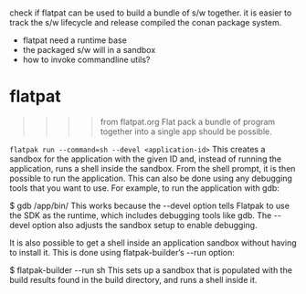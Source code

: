 # 
check if flatpat can be used to build a bundle of s/w together.
it is easier to track the s/w lifecycle and release compiled the conan package system.

- flatpat need a runtime base
- the packaged s/w will in a sandbox
- how to invoke commandline utils?

# flatpat

>>>> from flatpat.org
Flat pack a bundle of program together into a single app should be possible.

```flatpak run --command=sh --devel <application-id>```
This creates a sandbox for the application with the given ID and, instead of running the application, runs a shell inside the sandbox. 
From the shell prompt, it is then possible to run the application. This can also be done using any debugging tools that you want to use. 
For example, to run the application with gdb:

$ gdb /app/bin/<application-binary>
This works because the --devel option tells Flatpak to use the SDK as the runtime, which includes debugging tools like gdb. 
The --devel option also adjusts the sandbox setup to enable debugging.

It is also possible to get a shell inside an application sandbox without having to install it. 
This is done using flatpak-builder’s --run option:

$ flatpak-builder --run <build-dir> <manifest> sh
This sets up a sandbox that is populated with the build results found in the build directory, and runs a shell inside it.
